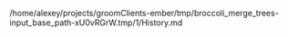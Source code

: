 /home/alexey/projects/groomClients-ember/tmp/broccoli_merge_trees-input_base_path-xU0vRGrW.tmp/1/History.md